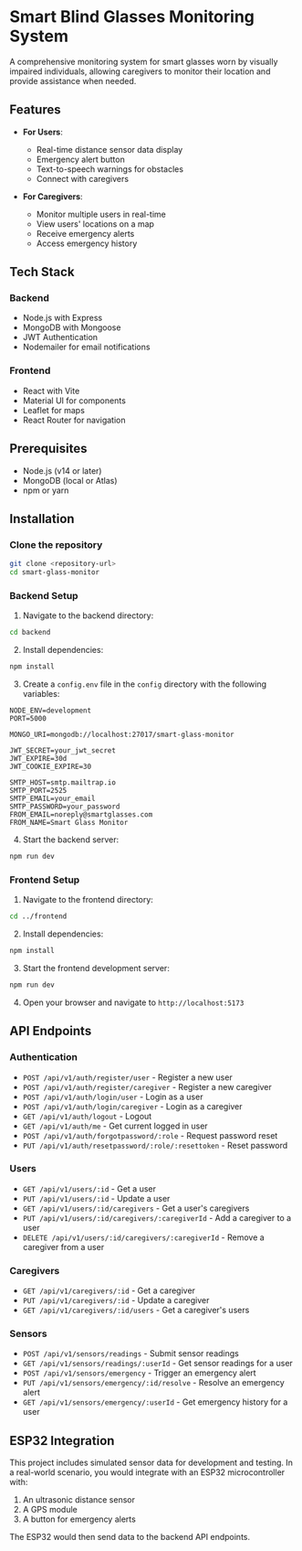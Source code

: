# Smart Blind Glasses Monitoring System

A comprehensive monitoring system for smart glasses worn by visually impaired individuals, allowing caregivers to monitor their location and provide assistance when needed.

## Features

- **For Users**:
  - Real-time distance sensor data display
  - Emergency alert button
  - Text-to-speech warnings for obstacles
  - Connect with caregivers

- **For Caregivers**:
  - Monitor multiple users in real-time
  - View users' locations on a map
  - Receive emergency alerts
  - Access emergency history

## Tech Stack

### Backend
- Node.js with Express
- MongoDB with Mongoose
- JWT Authentication
- Nodemailer for email notifications

### Frontend
- React with Vite
- Material UI for components
- Leaflet for maps
- React Router for navigation

## Prerequisites

- Node.js (v14 or later)
- MongoDB (local or Atlas)
- npm or yarn

## Installation

### Clone the repository

```bash
git clone <repository-url>
cd smart-glass-monitor
```

### Backend Setup

1. Navigate to the backend directory:
```bash
cd backend
```

2. Install dependencies:
```bash
npm install
```

3. Create a `config.env` file in the `config` directory with the following variables:
```
NODE_ENV=development
PORT=5000

MONGO_URI=mongodb://localhost:27017/smart-glass-monitor

JWT_SECRET=your_jwt_secret
JWT_EXPIRE=30d
JWT_COOKIE_EXPIRE=30

SMTP_HOST=smtp.mailtrap.io
SMTP_PORT=2525
SMTP_EMAIL=your_email
SMTP_PASSWORD=your_password
FROM_EMAIL=noreply@smartglasses.com
FROM_NAME=Smart Glass Monitor
```

4. Start the backend server:
```bash
npm run dev
```

### Frontend Setup

1. Navigate to the frontend directory:
```bash
cd ../frontend
```

2. Install dependencies:
```bash
npm install
```

3. Start the frontend development server:
```bash
npm run dev
```

4. Open your browser and navigate to `http://localhost:5173`

## API Endpoints

### Authentication
- `POST /api/v1/auth/register/user` - Register a new user
- `POST /api/v1/auth/register/caregiver` - Register a new caregiver
- `POST /api/v1/auth/login/user` - Login as a user
- `POST /api/v1/auth/login/caregiver` - Login as a caregiver
- `GET /api/v1/auth/logout` - Logout
- `GET /api/v1/auth/me` - Get current logged in user
- `POST /api/v1/auth/forgotpassword/:role` - Request password reset
- `PUT /api/v1/auth/resetpassword/:role/:resettoken` - Reset password

### Users
- `GET /api/v1/users/:id` - Get a user
- `PUT /api/v1/users/:id` - Update a user
- `GET /api/v1/users/:id/caregivers` - Get a user's caregivers
- `PUT /api/v1/users/:id/caregivers/:caregiverId` - Add a caregiver to a user
- `DELETE /api/v1/users/:id/caregivers/:caregiverId` - Remove a caregiver from a user

### Caregivers
- `GET /api/v1/caregivers/:id` - Get a caregiver
- `PUT /api/v1/caregivers/:id` - Update a caregiver
- `GET /api/v1/caregivers/:id/users` - Get a caregiver's users

### Sensors
- `POST /api/v1/sensors/readings` - Submit sensor readings
- `GET /api/v1/sensors/readings/:userId` - Get sensor readings for a user
- `POST /api/v1/sensors/emergency` - Trigger an emergency alert
- `PUT /api/v1/sensors/emergency/:id/resolve` - Resolve an emergency alert
- `GET /api/v1/sensors/emergency/:userId` - Get emergency history for a user

## ESP32 Integration

This project includes simulated sensor data for development and testing. In a real-world scenario, you would integrate with an ESP32 microcontroller with:

1. An ultrasonic distance sensor
2. A GPS module
3. A button for emergency alerts

The ESP32 would then send data to the backend API endpoints.
